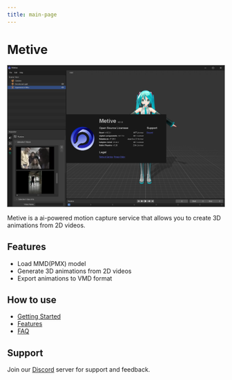 ```yaml
---
title: main-page
---
```


# Metive

![alt text](image.png)

Metive is a ai-powered motion capture service that allows you to create 3D animations from 2D videos.

## Features

- Load MMD(PMX) model
- Generate 3D animations from 2D videos
- Export animations to VMD format

## How to use

- [Getting Started](/docs/getting-started)
- [Features](/docs/features)
- [FAQ](/docs/faq)

## Support

Join our [Discord](https://discord.gg/cUTbtaufK2) server for support and feedback.

